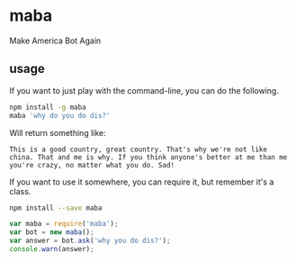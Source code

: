 # maba
Make America Bot Again

## usage
If you want to just play with the command-line, you can do the following.

```bash
npm install -g maba
maba 'why do you do dis?'
```

Will return something like: 
```
This is a good country, great country. That's why we're not like china. That and me is why. If you think anyone's better at me than me you're crazy, no matter what you do. Sad!
```

If you want to use it somewhere, you can require it, but remember it's a class.

```bash
npm install --save maba
```

```javascript
var maba = require('maba');
var bot = new maba();
var answer = bot.ask('why you do dis?');
console.warn(answer);
```
